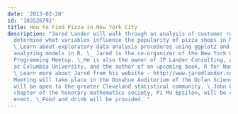 ```yaml
---
date: '2013-02-20'
id: '103526792'
title: How to Find Pizza in New York City
description: "Jared Lander will walk through an analysis of customer review data to
  determine what variables influence the popularity of pizza shops in New York City.
  \_Learn about exploratory data analysis procedures using ggplot2 and building and
  analyzing models in R. \_ Jared is the co-organizer of the New York Open Statistical
  Programming Meetup. \_He is also the owner of JP Lander Consulting, an adjunct professor
  at Columbia University, and the author of an upcoming book, R for Non-Statisticians.
  \_Learn more about Jared from his website - http://www.jaredlander.com/about/. \_
  Meeting will take place in the Donahue Auditorium of the Dolan Science Center. Attendance
  will be open to the greater Cleveland statistical community. \_John Carroll University's
  chapter of the honorary mathematics society, Pi Mu Epsilon, will be co-hosting the
  event. \_Food and drink will be provided. "
---
```

